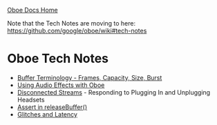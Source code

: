 [Oboe Docs Home](https://github.com/google/oboe/blob/master/docs/README.md)

Note that the Tech Notes are moving to here: https://github.com/google/oboe/wiki#tech-notes

# Oboe Tech Notes

* [Buffer Terminology - Frames, Capacity, Size, Burst](https://github.com/google/oboe/wiki/TechNote_BufferTerminology)
* [Using Audio Effects with Oboe](effects.md)
* [Disconnected Streams](disconnect.md) - Responding to Plugging In and Unplugging Headsets
* [Assert in releaseBuffer()](rlsbuffer.md)
* [Glitches and Latency](https://github.com/google/oboe/wiki/TechNote_Glitches)
